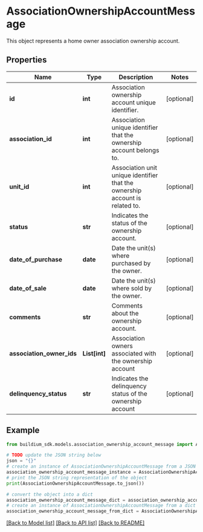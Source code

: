 # AssociationOwnershipAccountMessage

This object represents a home owner association ownership account.

## Properties

Name | Type | Description | Notes
------------ | ------------- | ------------- | -------------
**id** | **int** | Association ownership account unique identifier. | [optional] 
**association_id** | **int** | Association unique identifier that the ownership account belongs to. | [optional] 
**unit_id** | **int** | Association unit unique identifier that the ownership account is related to. | [optional] 
**status** | **str** | Indicates the status of the ownership account. | [optional] 
**date_of_purchase** | **date** | Date the unit(s) where purchased by the owner. | [optional] 
**date_of_sale** | **date** | Date the unit(s) where sold by the owner. | [optional] 
**comments** | **str** | Comments about the ownership account. | [optional] 
**association_owner_ids** | **List[int]** | Association owners associated with the ownership account | [optional] 
**delinquency_status** | **str** | Indicates the delinquency status of the ownership account | [optional] 

## Example

```python
from buildium_sdk.models.association_ownership_account_message import AssociationOwnershipAccountMessage

# TODO update the JSON string below
json = "{}"
# create an instance of AssociationOwnershipAccountMessage from a JSON string
association_ownership_account_message_instance = AssociationOwnershipAccountMessage.from_json(json)
# print the JSON string representation of the object
print(AssociationOwnershipAccountMessage.to_json())

# convert the object into a dict
association_ownership_account_message_dict = association_ownership_account_message_instance.to_dict()
# create an instance of AssociationOwnershipAccountMessage from a dict
association_ownership_account_message_from_dict = AssociationOwnershipAccountMessage.from_dict(association_ownership_account_message_dict)
```
[[Back to Model list]](../README.md#documentation-for-models) [[Back to API list]](../README.md#documentation-for-api-endpoints) [[Back to README]](../README.md)


